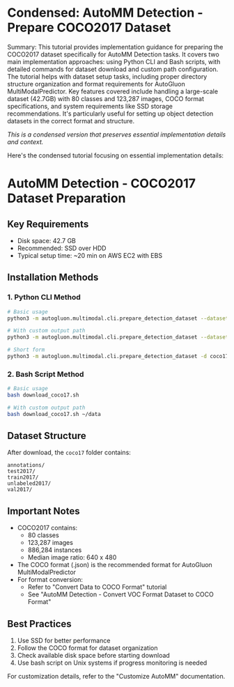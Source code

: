 # Condensed: AutoMM Detection - Prepare COCO2017 Dataset

Summary: This tutorial provides implementation guidance for preparing the COCO2017 dataset specifically for AutoMM Detection tasks. It covers two main implementation approaches: using Python CLI and Bash scripts, with detailed commands for dataset download and custom path configuration. The tutorial helps with dataset setup tasks, including proper directory structure organization and format requirements for AutoGluon MultiModalPredictor. Key features covered include handling a large-scale dataset (42.7GB) with 80 classes and 123,287 images, COCO format specifications, and system requirements like SSD storage recommendations. It's particularly useful for setting up object detection datasets in the correct format and structure.

*This is a condensed version that preserves essential implementation details and context.*

Here's the condensed tutorial focusing on essential implementation details:

# AutoMM Detection - COCO2017 Dataset Preparation

## Key Requirements
- Disk space: 42.7 GB
- Recommended: SSD over HDD
- Typical setup time: ~20 min on AWS EC2 with EBS

## Installation Methods

### 1. Python CLI Method
```bash
# Basic usage
python3 -m autogluon.multimodal.cli.prepare_detection_dataset --dataset_name coco2017

# With custom output path
python3 -m autogluon.multimodal.cli.prepare_detection_dataset --dataset_name coco2017 --output_path ~/data

# Short form
python3 -m autogluon.multimodal.cli.prepare_detection_dataset -d coco17 -o ~/data
```

### 2. Bash Script Method
```bash
# Basic usage
bash download_coco17.sh

# With custom output path
bash download_coco17.sh ~/data
```

## Dataset Structure
After download, the `coco17` folder contains:
```
annotations/
test2017/
train2017/
unlabeled2017/
val2017/
```

## Important Notes
- COCO2017 contains:
  - 80 classes
  - 123,287 images
  - 886,284 instances
  - Median image ratio: 640 x 480
- The COCO format (.json) is the recommended format for AutoGluon MultiModalPredictor
- For format conversion:
  - Refer to "Convert Data to COCO Format" tutorial
  - See "AutoMM Detection - Convert VOC Format Dataset to COCO Format"

## Best Practices
1. Use SSD for better performance
2. Follow the COCO format for dataset organization
3. Check available disk space before starting download
4. Use bash script on Unix systems if progress monitoring is needed

For customization details, refer to the "Customize AutoMM" documentation.